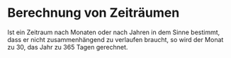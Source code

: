 # Berechnung von Zeiträumen

Ist ein Zeitraum nach Monaten oder nach Jahren in dem Sinne bestimmt, dass er nicht zusammenhängend zu verlaufen braucht, so wird der Monat zu 30, das Jahr zu 365 Tagen gerechnet.